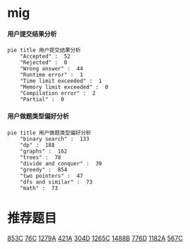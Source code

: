 # mig

<!-- tabs:start -->



#### **用户提交结果分析**

```mermaid
pie title 用户提交结果分析
    "Accepted" :  52
    "Rejected" :  0
    "Wrong answer" :  44
    "Runtime error" :  1
    "Time limit exceeded" :  1
    "Memory limit exceeded" :  0
    "Compilation error" :  2
    "Partial" :  0
```

#### **用户做题类型偏好分析**

```mermaid
pie title 用户做题类型偏好分析
    "binary search" :  133
    "dp" :  188
    "graphs" :  162
    "trees" :  78
    "divide and conquer" :  39
    "greedy" :  854
    "two pointers" :  47
    "dfs and similar" :  73
    "math" :  73
```



<!-- tabs:end -->
# 推荐题目
[853C](https://codeforces.com/contest/853/problem/C)
[76C](https://codeforces.com/contest/76/problem/C)
[1279A](https://codeforces.com/contest/1279/problem/A)
[421A](https://codeforces.com/contest/421/problem/A)
[304D](https://codeforces.com/contest/304/problem/D)
[1265C](https://codeforces.com/contest/1265/problem/C)
[1488B](https://codeforces.com/contest/1488/problem/B)
[776D](https://codeforces.com/contest/776/problem/D)
[1182A](https://codeforces.com/contest/1182/problem/A)
[567C](https://codeforces.com/contest/567/problem/C)
